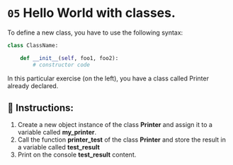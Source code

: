 # `05` Hello World with classes.
To define a new class, you have to use the following syntax:



```Python
class ClassName:

    def __init__(self, foo1, foo2):
        # constructor code


```
In this particular exercise (on the left), you have a class called Printer already declared.


## 📝 Instructions:
1. Create a new object instance of the class **Printer** and assign it to a variable called **my_printer**.
2. Call the function **printer_test** of the class **Printer** and store the result in a variable called **test_result**
3. Print on the console **test_result** content.